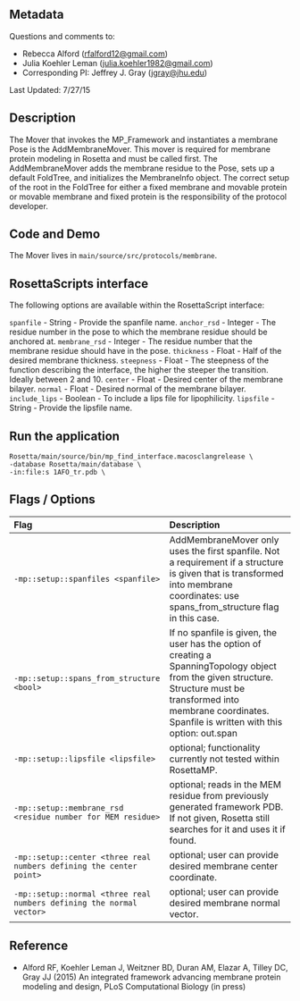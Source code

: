 ## Metadata

Questions and comments to:

- Rebecca Alford (rfalford12@gmail.com)
- Julia Koehler Leman (julia.koehler1982@gmail.com)
- Corresponding PI: Jeffrey J. Gray (jgray@jhu.edu)

Last Updated: 7/27/15

## Description

The Mover that invokes the MP_Framework and instantiates a membrane Pose is the AddMembraneMover. This mover is required for membrane protein modeling in Rosetta and must be called first. The AddMembraneMover adds the membrane residue to the Pose, sets up a default FoldTree, and initializes the MembraneInfo object. The correct setup of the root in the FoldTree for either a fixed membrane and movable protein or movable membrane and fixed protein is the responsibility of the protocol developer.

## Code and Demo

The Mover lives in `main/source/src/protocols/membrane`.

## RosettaScripts interface

The following options are available within the RosettaScript interface:

`spanfile` - String - Provide the spanfile name.
`anchor_rsd` - Integer - The residue number in the pose to which the membrane residue should be anchored at. 
`membrane_rsd` - Integer - The residue number that the membrane residue should have in the pose. 
`thickness` - Float - Half of the desired membrane thickness. 
`steepness` - Float - The steepness of the function describing the interface, the higher the steeper the transition. Ideally between 2 and 10.
`center` - Float - Desired center of the membrane bilayer. 
`normal` - Float - Desired normal of the membrane bilayer. 
`include_lips` - Boolean - To include a lips file for lipophilicity.
`lipsfile` - String - Provide the lipsfile name.

## Run the application

```
Rosetta/main/source/bin/mp_find_interface.macosclangrelease \
-database Rosetta/main/database \
-in:file:s 1AFO_tr.pdb \
```

## Flags / Options

|**Flag**|**Description**|
|:-------|:--------------|
|`-mp::setup::spanfiles <spanfile>` | AddMembraneMover only uses the first spanfile. Not a requirement if a structure is given that is transformed into membrane coordinates: use spans_from_structure flag in this case.|
|`-mp::setup::spans_from_structure <bool>` | If no spanfile is given, the user has the option of creating a SpanningTopology object from the given structure. Structure must be transformed into membrane coordinates. Spanfile is written with this option: out.span |
|`-mp::setup::lipsfile <lipsfile>` | optional; functionality currently not tested within RosettaMP.|
|`-mp::setup::membrane_rsd <residue number for MEM residue>` | optional; reads in the MEM residue from previously generated framework PDB. If not given, Rosetta still searches for it and uses it if found.|
|`-mp::setup::center <three real numbers defining the center point>` | optional; user can provide desired membrane center coordinate.|
|`-mp::setup::normal <three real numbers defining the normal vector>` | optional; user can provide desired membrane normal vector.|

## Reference

* Alford RF, Koehler Leman J, Weitzner BD, Duran AM, Elazar A, Tilley DC, Gray JJ (2015) An integrated framework advancing membrane protein modeling and design, PLoS Computational Biology (in press)
